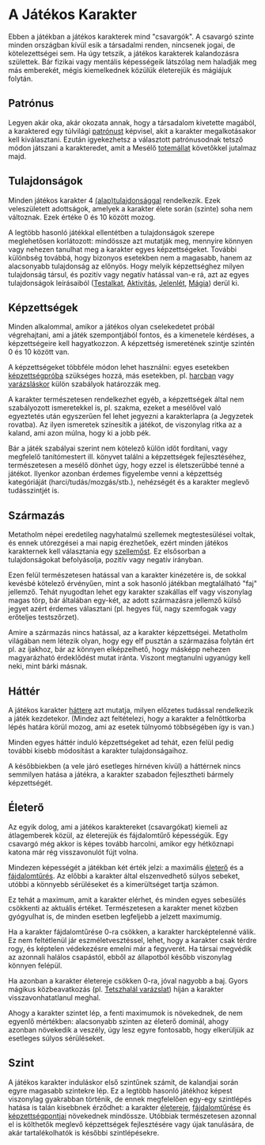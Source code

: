 # A Játékos Karakter

Ebben a játékban a játékos karakterek mind "csavargók". A csavargó szinte minden országban kívül esik a társadalmi renden, nincsenek jogai, de kötelezettségei sem. Ha úgy tetszik, a játékos karakterek kalandozásra születtek. Bár fizikai vagy mentális képességeik látszólag nem haladják meg más emberekét, mégis kiemelkednek közülük életerejük és mágiájuk folytán.

## Patrónus

Legyen akár oka, akár okozata annak, hogy a társadalom kivetette magából, a karaktered egy túlvilági [patrónust](character:patron) képvisel, akit a karakter megalkotásakor kell kiválasztani. Ezután igyekezhetsz a választott patrónusodnak tetsző módon játszani a karakteredet, amit a Mesélő [totemállat](character:spirit_animals) követőkkel jutalmaz majd.

## Tulajdonságok

Minden játékos karakter 4 [(alap)tulajdonsággal](character:abilities) rendelkezik. Ezek veleszületett adottságok, amelyek a karakter élete során (szinte) soha nem változnak. Ezek értéke 0 és 10 között mozog.

A legtöbb hasonló játékkal ellentétben a tulajdonságok szerepe meglehetősen korlátozott: mindössze azt mutatják meg, mennyire könnyen vagy nehezen tanulhat meg a karakter egyes képzettségeket. További különbség továbbá, hogy bizonyos esetekben nem a magasabb, hanem az alacsonyabb tulajdonság az előnyös. Hogy melyik képzettséghez milyen tulajdonság társul, és pozitív vagy negatív hatással van-e rá, azt az egyes tulajdonságok leírásaiból ([Testalkat](ability:build), [Aktivitás](ability:activity), [Jelenlét](ability:presence), [Mágia](ability:magic)) derül ki.

## Képzettségek

Minden alkalommal, amikor a játékos olyan cselekedetet próbál végrehajtani, ami a játék szempontjából fontos, és a kimenetele kérdéses, a képzettségeire kell hagyatkozzon. A képzettség ismeretének szintje szintén 0 és 10 között van.

A képzettségeket többféle módon lehet használni: egyes esetekben [képzettségpróba](rule:skill_check) szükséges hozzá, más esetekben, pl. [harcban](rule:combat) vagy [varázsláskor](rule:magic) külön szabályok határozzák meg.

A karakter természetesen rendelkezhet egyéb, a képzettségek által nem szabályozott ismeretekkel is, pl. szakma, ezeket a mesélővel való egyeztetés után egyszerűen fel lehet jegyezni a karakterlapra (a Jegyzetek rovatba). Az ilyen ismeretek színesítik a játékot, de viszonylag ritka az a kaland, ami azon múlna, hogy ki a jobb pék.

Bár a játék szabályai szerint nem kötelező külön időt fordítani, vagy megfelelő tanítómestert ill. könyvet találni a képzettségek fejlesztéséhez, természetesen a mesélő dönhet úgy, hogy ezzel is életszerűbbé tenné a játékot. Ilyenkor azonban érdemes figyelembe venni a képzettség kategóriáját (harci/tudás/mozgás/stb.), nehézségét és a karakter meglevő tudásszintjét is.

## Származás

Metatholm népei eredetileg nagyhatalmú szellemek megtestesülései voltak, és ennek utórezgései a mai napig érezhetőek, ezért minden játékos karakternek kell választania egy [szellemőst](character:ancestry). Ez elsősorban a tulajdonságokat befolyásolja, pozitív vagy negatív irányban.

Ezen felül természetesen hatással van a karakter kinézetére is, de sokkal kevésbé kötelező érvényűen, mint a sok hasonló játékban megtalálható "faj" jellemző. Tehát nyugodtan lehet egy karakter szakállas elf vagy viszonylag magas törp, bár általában egy-két, az adott származásra jellemző külső jegyet azért érdemes választani (pl. hegyes fül, nagy szemfogak vagy erőteljes testszőrzet).

Amire a származás nincs hatással, az a karakter képzettségei. Metatholm világában nem létezik olyan, hogy egy elf pusztán a származása folytán ért pl. az íjakhoz, bár az könnyen elképzelhető, hogy másképp nehezen magyarázható érdeklődést mutat iránta. Viszont megtanulni ugyanúgy kell neki, mint bárki másnak.

## Háttér

A játékos karakter [háttere](character:background) azt mutatja, milyen előzetes tudással rendelkezik a játék kezdetekor. (Mindez azt feltételezi, hogy a karakter a felnőttkorba lépés határa körül mozog, ami az esetek túlnyomó többségében így is van.)

Minden egyes háttér induló képzettségeket ad tehát, ezen felül pedig további kisebb módosítást a karakter tulajdonságaihoz.

A későbbiekben (a vele járó esetleges hírnéven kívül) a háttérnek nincs semmilyen hatása a játékra, a karakter szabadon fejlesztheti bármely képzettségét.

## Életerő

Az egyik dolog, ami a játékos karaktereket (csavargókat) kiemeli az átlagemberek közül, az életerejük és fájdalomtűrő képességük. Egy csavargó még akkor is képes tovább harcolni, amikor egy hétköznapi katona már rég visszavonulót fújt volna.

Mindezen képességét a játékban két érték jelzi: a maximális [életerő](character:ep) és a [fájdalomtűrés](character:fp). Az előbbi a karakter által elszenvedhető súlyos sebeket, utóbbi a könnyebb sérüléseket és a kimerültséget tartja számon.

Ez tehát a maximum, amit a karakter elérhet, és minden egyes sebesülés csökkenti az aktuális értéket. Természetesen a karakter menet közben gyógyulhat is, de minden esetben legfeljebb a jelzett maximumig.

Ha a karakter fájdalomtűrése 0-ra csökken, a karakter harcképtelenné válik. Ez nem feltétlenül jár eszméletvesztéssel, lehet, hogy a karakter csak térdre rogy, és képtelen védekezésre emelni már a fegyverét. Ha társai megvédik az azonnali halálos csapástól, ebből az állapotból később viszonylag könnyen felépül.

Ha azonban a karakter életereje csökken 0-ra, jóval nagyobb a baj. Gyors mágikus közbeavatkozás (pl. [Tetszhalál varázslat](spell:suspended_animation)) híján a karakter visszavonhatatlanul meghal.

Ahogy a karakter szintet lép, a fenti maximumok is növekednek, de nem egyenlő mértékben: alacsonyabb szinten az életerő dominál, ahogy azonban növekedik a veszély, úgy lesz egyre fontosabb, hogy elkerüljük az esetleges súlyos sérüléseket.

## Szint

A játékos karakter induláskor első szintűnek számít, de kalandjai során egyre magasabb szintekre lép. Ez a legtöbb hasonló játékhoz képest viszonylag gyakrabban történik, de ennek megfelelően egy-egy szintlépés hatása is talán kisebbnek érződhet: a karakter [életereje](character:ep), [fájdalomtűrése](character:fp) és [képzettségpontjai](character:kp) növekednek mindössze. Utóbbiak természetesen azonnal el is költhetők meglevő képzettségek fejlesztésére vagy újak tanulására, de akár tartalékolhatók is későbbi szintlépésekre.
